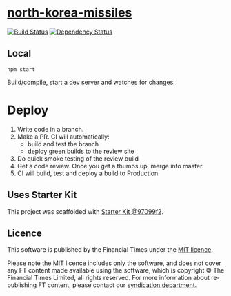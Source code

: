 # [north-korea-missiles](https://ig.ft.com/north-korea-missiles)

> 

[![Build Status][circle-image]][circle-url] [![Dependency Status][devdeps-image]][devdeps-url]

## Local

```
npm start
```

Build/compile, start a dev server and watches for changes.

# Deploy

1. Write code in a branch.
2. Make a PR. CI will automatically:
    * build and test the branch
    * deploy green builds to the review site
3. Do quick smoke testing of the review build
4. Get a code review. Once you get a thumbs up, merge into master.
5. CI will build, test and deploy a build to Production.


## Uses Starter Kit

This project was scaffolded with [Starter Kit @97099f2](https://github.com/ft-interactive/starter-kit/tree/97099f2).

## Licence
This software is published by the Financial Times under the [MIT licence](http://opensource.org/licenses/MIT).

Please note the MIT licence includes only the software, and does not cover any FT content made available using the software, which is copyright &copy; The Financial Times Limited, all rights reserved. For more information about re-publishing FT content, please contact our [syndication department](http://syndication.ft.com/).

<!-- badge URLs -->
[circle-url]: https://circleci.com/gh/ft-interactive/north-korea-missiles
[circle-image]: https://circleci.com/gh/ft-interactive/north-korea-missiles/tree/master.svg?style=shield

[devdeps-url]: https://david-dm.org/ft-interactive/north-korea-missiles#info=devDependencies
[devdeps-image]: https://img.shields.io/david/dev/ft-interactive/north-korea-missiles.svg?style=flat-square
